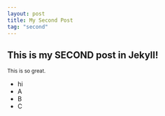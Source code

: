 ```yaml
---
layout: post
title: My Second Post
tag: "second"
---
```


<h2>This is my SECOND post in Jekyll!</h2>

<small>This is so great.</small>

<ul>
  <li>hi</li>
  <li>A</li>
  <li>B</li>
  <li>C</li>
</ul>

